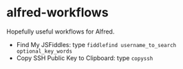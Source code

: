 # alfred-workflows
Hopefully useful workflows for Alfred.

* Find My JSFiddles: type `fiddlefind username_to_search optional_key_words`
* Copy SSH Public Key to Clipboard: type `copyssh`
